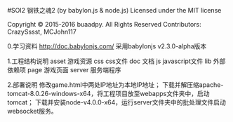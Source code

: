 #SOI2
钢铁之魂2 (by babylon.js & node.js)
Licensed under the MIT license

Copyright © 2015-2016 buaadpy. All Rights Reserved
Contributors: CrazySssst, MCJohn117

0.学习资料
http://doc.babylonjs.com/
采用babylonjs v2.3.0-alpha版本

1.工程结构说明
asset  游戏资源
css    css文件
doc    文档
js     javascript文件
lib    外部依赖项
page   游戏页面
server 服务端程序

2.部署说明
修改game.html中两处IP地址为本地IP地址；
下载并解压缩apache-tomcat-8.0.26-windows-x64，将工程项目放至webapps文件夹中，启动tomcat；
下载并安装node-v4.0.0-x64，运行server文件夹中的批处理文件启动websocket服务。
